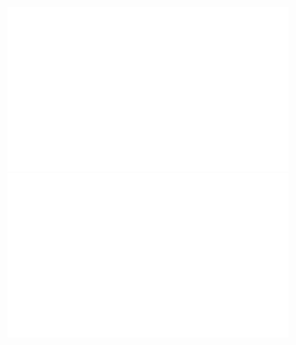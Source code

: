 
[![Shane's GIthub Stats Overview](https://github.com/smsegal/github-stats/raw/master/generated/overview.svg)](https://github.com/jstrieb/github-stats.git)
[![Shanes GitHub Stats Languages](https://github.com/smsegal/github-stats/raw/master/generated/languages.svg)](https://github.com/jstrieb/github-stats.git)
